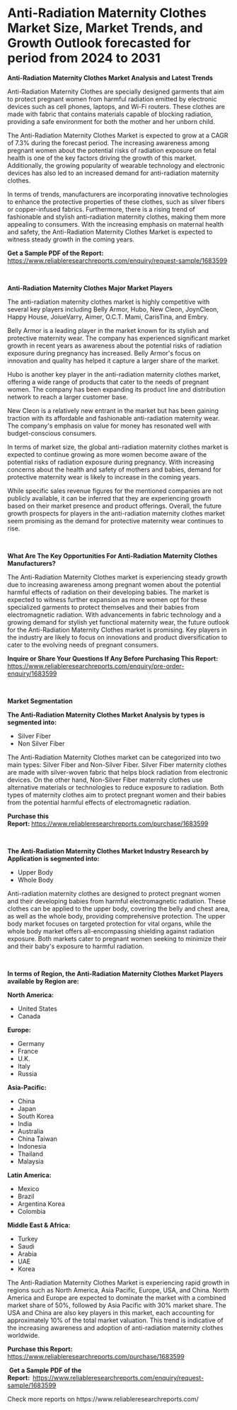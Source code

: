 <p><h1>Anti-Radiation Maternity Clothes Market Size, Market Trends, and Growth Outlook forecasted for period from 2024 to 2031</h1></p><p><strong>Anti-Radiation Maternity Clothes Market Analysis and Latest Trends</strong></p>
<p><p>Anti-Radiation Maternity Clothes are specially designed garments that aim to protect pregnant women from harmful radiation emitted by electronic devices such as cell phones, laptops, and Wi-Fi routers. These clothes are made with fabric that contains materials capable of blocking radiation, providing a safe environment for both the mother and her unborn child.</p><p>The Anti-Radiation Maternity Clothes Market is expected to grow at a CAGR of 7.3% during the forecast period. The increasing awareness among pregnant women about the potential risks of radiation exposure on fetal health is one of the key factors driving the growth of this market. Additionally, the growing popularity of wearable technology and electronic devices has also led to an increased demand for anti-radiation maternity clothes.</p><p>In terms of trends, manufacturers are incorporating innovative technologies to enhance the protective properties of these clothes, such as silver fibers or copper-infused fabrics. Furthermore, there is a rising trend of fashionable and stylish anti-radiation maternity clothes, making them more appealing to consumers. With the increasing emphasis on maternal health and safety, the Anti-Radiation Maternity Clothes Market is expected to witness steady growth in the coming years.</p></p>
<p><strong>Get a Sample PDF of the Report:&nbsp;</strong> <a href="https://www.reliableresearchreports.com/enquiry/request-sample/1683599">https://www.reliableresearchreports.com/enquiry/request-sample/1683599</a></p>
<p>&nbsp;</p>
<p><strong>Anti-Radiation Maternity Clothes Major Market Players</strong></p>
<p><p>The anti-radiation maternity clothes market is highly competitive with several key players including Belly Armor, Hubo, New Cleon, JoynCleon, Happy House, JoiueVarry, Aimer, O.C.T. Mami, CarisTina, and Embry. </p><p>Belly Armor is a leading player in the market known for its stylish and protective maternity wear. The company has experienced significant market growth in recent years as awareness about the potential risks of radiation exposure during pregnancy has increased. Belly Armor's focus on innovation and quality has helped it capture a larger share of the market. </p><p>Hubo is another key player in the anti-radiation maternity clothes market, offering a wide range of products that cater to the needs of pregnant women. The company has been expanding its product line and distribution network to reach a larger customer base. </p><p>New Cleon is a relatively new entrant in the market but has been gaining traction with its affordable and fashionable anti-radiation maternity wear. The company's emphasis on value for money has resonated well with budget-conscious consumers.</p><p>In terms of market size, the global anti-radiation maternity clothes market is expected to continue growing as more women become aware of the potential risks of radiation exposure during pregnancy. With increasing concerns about the health and safety of mothers and babies, demand for protective maternity wear is likely to increase in the coming years.</p><p>While specific sales revenue figures for the mentioned companies are not publicly available, it can be inferred that they are experiencing growth based on their market presence and product offerings. Overall, the future growth prospects for players in the anti-radiation maternity clothes market seem promising as the demand for protective maternity wear continues to rise.</p></p>
<p>&nbsp;</p>
<p><strong>What Are The Key Opportunities For Anti-Radiation Maternity Clothes Manufacturers?</strong></p>
<p><p>The Anti-Radiation Maternity Clothes market is experiencing steady growth due to increasing awareness among pregnant women about the potential harmful effects of radiation on their developing babies. The market is expected to witness further expansion as more women opt for these specialized garments to protect themselves and their babies from electromagnetic radiation. With advancements in fabric technology and a growing demand for stylish yet functional maternity wear, the future outlook for the Anti-Radiation Maternity Clothes market is promising. Key players in the industry are likely to focus on innovations and product diversification to cater to the evolving needs of pregnant consumers.</p></p>
<p><strong>Inquire or Share Your Questions If Any Before Purchasing This Report:</strong> <a href="https://www.reliableresearchreports.com/enquiry/pre-order-enquiry/1683599">https://www.reliableresearchreports.com/enquiry/pre-order-enquiry/1683599</a></p>
<p>&nbsp;</p>
<p><strong>Market Segmentation</strong></p>
<p><strong>The Anti-Radiation Maternity Clothes Market Analysis by types is segmented into:</strong></p>
<p><ul><li>Silver Fiber</li><li>Non Silver Fiber</li></ul></p>
<p><p>The Anti-Radiation Maternity Clothes market can be categorized into two main types: Silver Fiber and Non-Silver Fiber. Silver Fiber maternity clothes are made with silver-woven fabric that helps block radiation from electronic devices. On the other hand, Non-Silver Fiber maternity clothes use alternative materials or technologies to reduce exposure to radiation. Both types of maternity clothes aim to protect pregnant women and their babies from the potential harmful effects of electromagnetic radiation.</p></p>
<p><strong>Purchase this Report:&nbsp;</strong><a href="https://www.reliableresearchreports.com/purchase/1683599">https://www.reliableresearchreports.com/purchase/1683599</a></p>
<p>&nbsp;</p>
<p><strong>The Anti-Radiation Maternity Clothes Market Industry Research by Application is segmented into:</strong></p>
<p><ul><li>Upper Body</li><li>Whole Body</li></ul></p>
<p><p>Anti-radiation maternity clothes are designed to protect pregnant women and their developing babies from harmful electromagnetic radiation. These clothes can be applied to the upper body, covering the belly and chest area, as well as the whole body, providing comprehensive protection. The upper body market focuses on targeted protection for vital organs, while the whole body market offers all-encompassing shielding against radiation exposure. Both markets cater to pregnant women seeking to minimize their and their baby's exposure to harmful radiation.</p></p>
<p>&nbsp;</p>
<p><strong>In terms of Region, the Anti-Radiation Maternity Clothes Market Players available by Region are:</strong></p>
<p>
    <p> <strong> North America: </strong>
        <ul>
            <li>United States</li>
            <li>Canada</li>
        </ul>
        </p> 
    <p> <strong> Europe: </strong>
        <ul>
            <li>Germany</li>
            <li>France</li>
            <li>U.K.</li>
            <li>Italy</li>
            <li>Russia</li>
        </ul>
        </p> 
    <p> <strong> Asia-Pacific: </strong>
        <ul>
            <li>China</li>
            <li>Japan</li>
            <li>South Korea</li>
            <li>India</li>
            <li>Australia</li>
            <li>China Taiwan</li>
            <li>Indonesia</li>
            <li>Thailand</li>
            <li>Malaysia</li>
        </ul>
        </p> 
    <p> <strong> Latin America: </strong>
        <ul>
            <li>Mexico</li>
            <li>Brazil</li>
            <li>Argentina Korea</li>
            <li>Colombia</li>
        </ul>
        </p> 
    <p> <strong> Middle East & Africa: </strong>
        <ul>
            <li>Turkey</li>
            <li>Saudi</li>
            <li>Arabia</li>
            <li>UAE</li>
            <li>Korea</li>
        </ul>
    </p>
    </p>
<p><p>The Anti-Radiation Maternity Clothes Market is experiencing rapid growth in regions such as North America, Asia Pacific, Europe, USA, and China. North America and Europe are expected to dominate the market with a combined market share of 50%, followed by Asia Pacific with 30% market share. The USA and China are also key players in this market, each accounting for approximately 10% of the total market valuation. This trend is indicative of the increasing awareness and adoption of anti-radiation maternity clothes worldwide.</p></p>
<p><strong>Purchase this Report: </strong><a href="https://www.reliableresearchreports.com/purchase/1683599">https://www.reliableresearchreports.com/purchase/1683599</a></p>
<p>&nbsp;<strong>Get a Sample PDF of the Report:&nbsp;&nbsp;</strong><a href="https://www.reliableresearchreports.com/enquiry/request-sample/1683599">https://www.reliableresearchreports.com/enquiry/request-sample/1683599</a></p>
<p><strong></strong></p>
<p>Check more reports on https://www.reliableresearchreports.com/</p>
